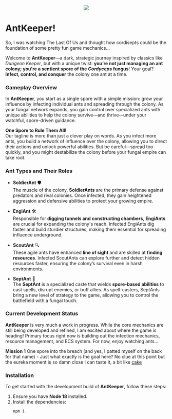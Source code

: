 <p align="center">
<img src="https://i.ibb.co/jVDpQ0g/ant-keeper.jpg"/>
</p>

# AntKeeper!

So, I was watching The Last Of Us and thought how cordisepts could be the foundation of some pretty fun game mechanics...

Welcome to **AntKeeper**—a dark, strategic journey inspired by classics like *Dungeon Keeper*, but with a unique twist: **you’re not just managing an ant colony; you're a sentient spore of the *Cordyceps* fungus**! Your goal? **Infect, control, and conquer** the colony one ant at a time.

### Gameplay Overview
In **AntKeeper**, you start as a single spore with a simple mission: grow your influence by infecting individual ants and spreading through the colony. As your fungal network expands, you gain control over specialized ants with unique abilities to help the colony survive—and thrive—under your watchful, spore-driven guidance.

**One Spore to Rule Them All!**  
Our tagline is more than just a clever play on words. As you infect more ants, you build a network of influence over the colony, allowing you to direct their actions and unlock powerful abilities. But be careful—spread too quickly, and you might destabilize the colony before your fungal empire can take root.

### Ant Types and Their Roles

- **SoldierAnt** 🛡️  
  The muscle of the colony, **SoldierAnts** are the primary defense against predators and rival colonies. Once infected, they gain heightened aggression and defensive abilities to protect your growing empire.

- **EngiAnt** 🛠️  
  Responsible for **digging tunnels and constructing chambers**, **EngiAnts** are crucial for expanding the colony's reach. Infected EngiAnts dig faster and build sturdier structures, making them essential for spreading influence underground.

- **ScoutAnt** 🔍  
  These agile ants have enhanced **line of sight** and are skilled at **finding resources**. Infected ScoutAnts can explore further and detect hidden resources faster, ensuring the colony’s survival even in harsh environments.

- **SeptAnt** 🔮  
  The **SeptAnt** is a specialized caste that wields **spore-based abilities** to cast spells, disrupt enemies, or buff allies. As spell-casters, SeptAnts bring a new level of strategy to the game, allowing you to control the battlefield with a fungal touch.

### Current Development Status


**AntKeeper** is very much a work in progress. While the core mechanics are still being developed and refined, I am excited about where the game is heading! Primary focus right now is building out the infection mechanics, resource management, and ECS system. For now, enjoy watching ants...

**Mission 1** One spore into the breach (and yes, I patted myself on the back for that name) - Just what exactly is the goal here? No clue at this point but the eureka moment is so damn close I can taste it, a bit like [cake](https://github.com/fantakuchen)

### Installation

To get started with the development build of **AntKeeper**, follow these steps:

1. Ensure you have **Node 18** installed.
2. Install the dependencies:
   ```bash
   npm i
